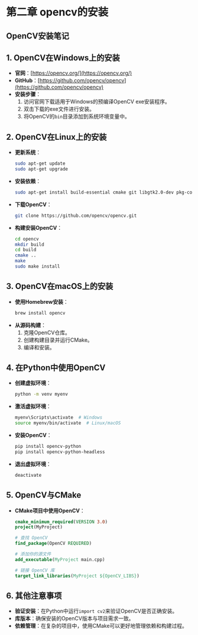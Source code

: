 # 第二章 opencv的安装

## OpenCV安装笔记

## 1. OpenCV在Windows上的安装
- **官网**：[https://opencv.org/](https://opencv.org/)
- **GitHub**：[https://github.com/opencv/opencv](https://github.com/opencv/opencv)
- **安装步骤**：
  1. 访问官网下载适用于Windows的预编译OpenCV exe安装程序。
  2. 双击下载的exe文件进行安装。
  3. 将OpenCV的`bin`目录添加到系统环境变量中。

## 2. OpenCV在Linux上的安装
- **更新系统**：
  ```bash
  sudo apt-get update
  sudo apt-get upgrade
  ```
- **安装依赖**：
  ```bash
  sudo apt-get install build-essential cmake git libgtk2.0-dev pkg-config libavcodec-dev libavformat-dev libswscale-dev
  ```
- **下载OpenCV**：
  ```bash
  git clone https://github.com/opencv/opencv.git
  ```
- **构建安装OpenCV**：
  ```bash
  cd opencv
  mkdir build
  cd build
  cmake ..
  make
  sudo make install
  ```

## 3. OpenCV在macOS上的安装
- **使用Homebrew安装**：
  ```bash
  brew install opencv
  ```
- **从源码构建**：
  1. 克隆OpenCV仓库。
  2. 创建构建目录并运行CMake。
  3. 编译和安装。

## 4. 在Python中使用OpenCV
- **创建虚拟环境**：
  ```bash
  python -m venv myenv
  ```
- **激活虚拟环境**：
  ```bash
  myenv\Scripts\activate  # Windows
  source myenv/bin/activate  # Linux/macOS
  ```
- **安装OpenCV**：
  ```bash
  pip install opencv-python
  pip install opencv-python-headless
  ```
- **退出虚拟环境**：
  ```bash
  deactivate
  ```

## 5. OpenCV与CMake
- **CMake项目中使用OpenCV**：
  ```cmake
  cmake_minimum_required(VERSION 3.0)
  project(MyProject)

  # 查找 OpenCV
  find_package(OpenCV REQUIRED)

  # 添加你的源文件
  add_executable(MyProject main.cpp)

  # 链接 OpenCV 库
  target_link_libraries(MyProject ${OpenCV_LIBS})
  ```

## 6. 其他注意事项
- **验证安装**：在Python中运行`import cv2`来验证OpenCV是否正确安装。
- **库版本**：确保安装的OpenCV版本与项目需求一致。
- **依赖管理**：在复杂的项目中，使用CMake可以更好地管理依赖和构建过程。
